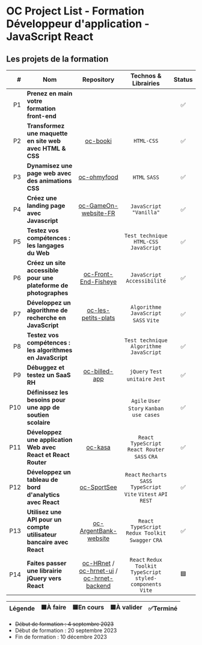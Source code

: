 # OC Project List - Formation Développeur d'application - JavaScript React

## Les projets de la formation

| # | Nom | Repository | Technos & Librairies | Status |
|-:|-|:-:|:-:|:-:|
| P1 | **Prenez en main votre formation front-end** |  |  | ✅ |
| P2 | **Transformez une maquette en site web avec HTML & CSS** | [oc-booki](https://github.com/boysers/oc-booki) | `HTML-CSS` | ✅ |
| P3 | **Dynamisez une page web avec des animations CSS** | [oc-ohmyfood](https://github.com/boysers/oc-ohmyfood) | `HTML` `SASS` | ✅ |
| P4 | **Créez une landing page avec Javascript** | [oc-GameOn-website-FR](https://github.com/boysers/oc-GameOn-website-FR) | `JavaScript "Vanilla"` | ✅ |
| P5 | **Testez vos compétences : les langages du Web** |  | `Test technique` `HTML-CSS` `JavaScript` | ✅ |
| P6 | **Créez un site accessible pour une plateforme de photographes** | [oc-Front-End-Fisheye](https://github.com/boysers/oc-Front-End-Fisheye) | `JavaScript` `Accessibilité` | ✅ |
| P7 | **Développez un algorithme de recherche en JavaScript** | [oc-les-petits-plats](https://github.com/boysers/oc-les-petits-plats) | `Algorithme` `JavaScript` `SASS` `Vite` | ✅ |
| P8 | **Testez vos compétences : les algorithmes en JavaScript** | | `Test technique` `Algorithme` `JavaScript` | ✅ |
| P9 | **Débuggez et testez un SaaS RH** | [oc-billed-app](https://github.com/boysers/oc-billed-app) | `jQuery` `Test unitaire` `Jest` | ✅ |
| P10 | **Définissez les besoins pour une app de soutien scolaire** |  | `Agile` `User Story` `Kanban` `use cases` | ✅ |
| P11 | **Développez une application Web avec React et React Router** | [oc-kasa](https://github.com/boysers/oc-kasa) | `React` `TypeScript` `React Router` `SASS` `CRA` | ✅ |
| P12 | **Développez un tableau de bord d'analytics avec React** | [oc-SportSee](https://github.com/boysers/oc-SportSee) | `React` `Recharts` `SASS` `TypeScript` `Vite` `Vitest` `API REST` | ✅ |
| P13 | **Utilisez une API pour un compte utilisateur bancaire avec React** | [oc-ArgentBank-website](https://github.com/boysers/oc-ArgentBank-website) | `React` `TypeScript` `Redux Toolkit` `Swagger` `CRA` | ✅ |
| P14 | **Faites passer une librairie jQuery vers React** | [oc-HRnet](https://github.com/boysers/oc-HRnet) / [oc-hrnet-ui](https://github.com/boysers/oc-hrnet-ui) / [oc-hrnet-backend](https://github.com/boysers/oc-hrnet-backend) | `React` `Redux Toolkit` `TypeScript` `styled-components` `Vite` | 🟦 |

Légende | 🟧À faire | 🟨En cours | 🟦À valider | ✅Terminé |
| :---: | :---: | :---: | :---: | :---: |


- ~~Début de formation : 4 septembre 2023~~
- Début de formation : 20 septembre 2023
- Fin de formation : 10 décembre 2023
